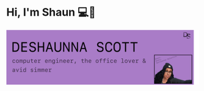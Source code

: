 # Hi, I'm Shaun 💻🔋

<img src="https://raw.githubusercontent.com/deshaunnascott/deshaunnascott/master/img/ShaunHeader.png" />



